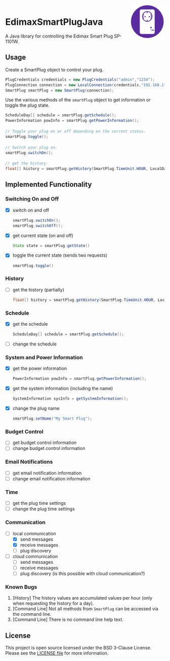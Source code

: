 <img src="icon.png" align="right" height="110"/>

# EdimaxSmartPlugJava

A Java library for controlling the Edimax Smart Plug SP-1101W.

## Usage

Create a SmartPlug object to control your plug.

```java
PlugCredentials credentials = new PlugCredentials("admin","1234");
PlugConnection connection = new LocalConnection(credentials,"192.168.178.34");
SmartPlug smartPlug = new SmartPlug(connection);
```

Use the various methods of the `smartPlug` object to get information or toggle the plug state.

```java
ScheduleDay[] schedule = smartPlug.getSchedule();
PowerInformation powInfo = smartPlug.getPowerInformation();

// Toggle your plug on or off depending on the current status.
smartPlug.toggle();

// Switch your plug on.
smartPlug.switchOn();

// get the history
float[] history = smartPlug.getHistory(SmartPlug.TimeUnit.HOUR, LocalDateTime.now().minusHours(3), LocalDateTime.now().plusHours(1));
```

## Implemented Functionality

### Switching On and Off

- [x] switch on and off
    
    ```java
	smartPlug.switchOn();
	smartPlug.switchOff();
    ```
- [x] get current state (on and off)
    
    ```java
	State state = smartPlug.getState()
    ```
- [x] toggle the current state (sends two requests)

    ```java
	smartPlug.toggle()
    ```

### History

- [ ] get the history (partially)

    ```java
    float[] history = smartPlug.getHistory(SmartPlug.TimeUnit.HOUR, LocalDateTime.now().minusHours(3), LocalDateTime.now().plusHours(1));
    ```

### Schedule

- [x] get the schedule

    ```java
    ScheduleDay[] schedule = smartPlug.getSchedule();
    ```
- [ ] change the schedule

### System and Power Information

- [x] get the power information
    
    ```java
    PowerInformation powInfo = smartPlug.getPowerInformation();
    ```
- [x] get the system information (including the name)

    ```java
    SystemInformation sysInfo = getSystemInformation();
    ```
- [x] change the plug name
    
    ```java
    smartPlug.setName("My Smart Plug");
    ```

### Budget Control

- [ ] get budget control information
- [ ] change budget control information

### Email Notifications

- [ ] get email notification information
- [ ] change email notification information

### Time

- [ ] get the plug time settings
- [ ] change the plug time settings

### Communication

- [ ] local communication
    - [x] send messages
    - [x] receive messages
    - [ ] plug discovery
- [ ] cloud communication
    - [ ] send messages
    - [ ] receive messages
    - [ ] plug discovery (is this possible with cloud communication?)

### Known Bugs

1. [History] The history values are accumulated values per hour (only when requesting the history for a day).
2. [Command Line] Not all methods from `SmartPlug` can be accessed via the command line.
3. [Command Line] There is no command line help text.

## License

This project is open source licensed under the BSD 3-Clause License. Please see the [LICENSE file](LICENSE.md) for more information.